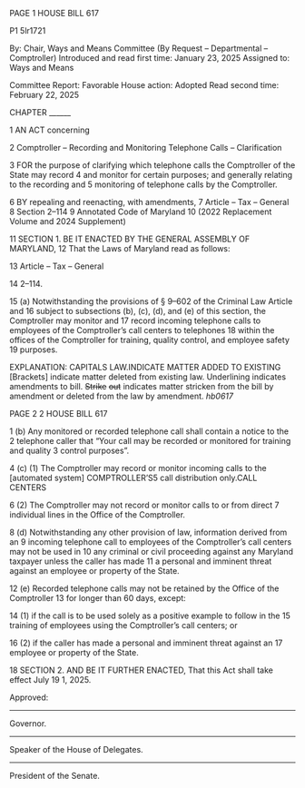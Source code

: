 PAGE 1
HOUSE BILL 617

P1 5lr1721

By: Chair, Ways and Means Committee (By Request – Departmental –
Comptroller)
Introduced and read first time: January 23, 2025
Assigned to: Ways and Means

Committee Report: Favorable
House action: Adopted
Read second time: February 22, 2025

CHAPTER ______

1 AN ACT concerning

2 Comptroller – Recording and Monitoring Telephone Calls – Clarification

3 FOR the purpose of clarifying which telephone calls the Comptroller of the State may record
4 and monitor for certain purposes; and generally relating to the recording and
5 monitoring of telephone calls by the Comptroller.

6 BY repealing and reenacting, with amendments,
7 Article – Tax – General
8 Section 2–114
9 Annotated Code of Maryland
10 (2022 Replacement Volume and 2024 Supplement)

11 SECTION 1. BE IT ENACTED BY THE GENERAL ASSEMBLY OF MARYLAND,
12 That the Laws of Maryland read as follows:

13 Article – Tax – General

14 2–114.

15 (a) Notwithstanding the provisions of § 9–602 of the Criminal Law Article and
16 subject to subsections (b), (c), (d), and (e) of this section, the Comptroller may monitor and
17 record incoming telephone calls to employees of the Comptroller’s call centers to telephones
18 within the offices of the Comptroller for training, quality control, and employee safety
19 purposes.

EXPLANATION: CAPITALS LAW.INDICATE MATTER ADDED TO EXISTING
[Brackets] indicate matter deleted from existing law.
Underlining indicates amendments to bill.
~~Strike~~ ~~out~~ indicates matter stricken from the bill by amendment or deleted from the law by
amendment. *hb0617*

PAGE 2
2 HOUSE BILL 617

1 (b) Any monitored or recorded telephone call shall contain a notice to the
2 telephone caller that “Your call may be recorded or monitored for training and quality
3 control purposes”.

4 (c) (1) The Comptroller may record or monitor incoming calls to the
[automated system] COMPTROLLER’S5 call distribution only.CALL CENTERS

6 (2) The Comptroller may not record or monitor calls to or from direct
7 individual lines in the Office of the Comptroller.

8 (d) Notwithstanding any other provision of law, information derived from an
9 incoming telephone call to employees of the Comptroller’s call centers may not be used in
10 any criminal or civil proceeding against any Maryland taxpayer unless the caller has made
11 a personal and imminent threat against an employee or property of the State.

12 (e) Recorded telephone calls may not be retained by the Office of the Comptroller
13 for longer than 60 days, except:

14 (1) if the call is to be used solely as a positive example to follow in the
15 training of employees using the Comptroller’s call centers; or

16 (2) if the caller has made a personal and imminent threat against an
17 employee or property of the State.

18 SECTION 2. AND BE IT FURTHER ENACTED, That this Act shall take effect July
19 1, 2025.

Approved:

________________________________________________________________________________
Governor.

________________________________________________________________________________
Speaker of the House of Delegates.

________________________________________________________________________________
President of the Senate.